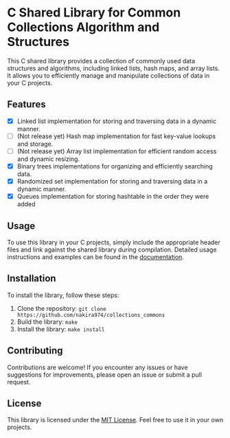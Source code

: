# C Shared Library for Common Collections Algorithm and Structures

This C shared library provides a collection of commonly used data structures and algorithms, including linked lists,
hash maps, and array lists. It allows you to efficiently manage and manipulate collections of data in your C projects.

## Features

- [x] Linked list implementation for storing and traversing data in a dynamic manner.
- [ ] (Not release yet) Hash map implementation for fast key-value lookups and storage.
- [ ] (Not release yet) Array list implementation for efficient random access and dynamic resizing.
- [x] Binary trees implementations for organizing and efficiently searching data.
- [x] Randomized set implementation for storing and traversing data in a dynamic manner.
- [x] Queues implementation for storing hashtable in the order they were added

## Usage

To use this library in your C projects, simply include the appropriate header files and link against the shared library
during compilation. Detailed usage instructions and examples can be found in the [documentation](link/to/documentation).

## Installation

To install the library, follow these steps:

1. Clone the repository: `git clone https://github.com/nakira974/collections_commons`
2. Build the library: `make`
3. Install the library: `make install`

## Contributing

Contributions are welcome! If you encounter any issues or have suggestions for improvements, please open an issue or
submit a pull request.

## License

This library is licensed under the [MIT License](https://github.com/git/git-scm.com/blob/main/MIT-LICENSE.txt). Feel
free to use it in your own projects.
